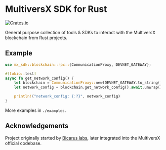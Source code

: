 # MultiversX SDK for Rust

[![Crates.io](https://img.shields.io/crates/v/mx-sdk)](https://crates.io/crates/mx-sdk)

General purpose collection of tools & SDKs to interact with the MultiversX blockchain from Rust projects.

## Example

```rust
use mx_sdk::blockchain::rpc::{CommunicationProxy, DEVNET_GATEWAY};

#[tokio::test]
async fn get_network_config() {
    let blockchain = CommunicationProxy::new(DEVNET_GATEWAY.to_string());
    let network_config = blockchain.get_network_config().await.unwrap();

    println!("network_config: {:?}", network_config)
}
```

More examples in `./examples`.

## Acknowledgements

Project originally started by [Bicarus labs](https://github.com/bicarus-labs/elrond-sdk-erdrs), later integrated into the MultiversX official codebase.
